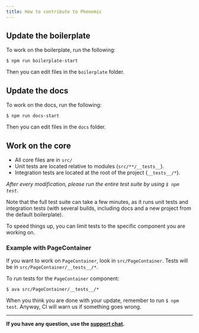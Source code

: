 ```yaml
---
title: How to contribute to Phenomic
---
```


## Update the boilerplate

To work on the boilerplate, run the following:

```console
$ npm run boilerplate-start
```

Then you can edit files in the `boilerplate` folder.

## Update the docs

To work on the docs, run the following:

```console
$ npm run docs-start
```

Then you can edit files in the `docs` folder.

## Work on the core

- All core files are in `src/`
- Unit tests are located relative to modules (`src/**/__tests__`).
- Integration tests are located at the root of the project (`__tests__/*`).

_After every modification, please run the entire test suite by using
`$ npm test`._

Note that the full test suite can take a few minutes, as it runs unit tests and
integration tests (with several builds, including docs and a new project from
the default boilerplate).

To speed things up, you can limit tests to the specific component you are working on.

### Example with PageContainer

If you want to work on ``PageContainer``, look in ``src/PageContainer``.
Tests will be in ``src/PageContainer/__tests__/*``.

To run tests for the ``PageContainer`` component:

```console
$ ava src/PageContainer/__tests__/*
```

When you think you are done with your update, remember to run `$ npm test`.
Anyway, CI will warn us if something goes wrong.

---

**If you have any question, use the [support chat](https://gitter.im/MoOx/phenomic).**
